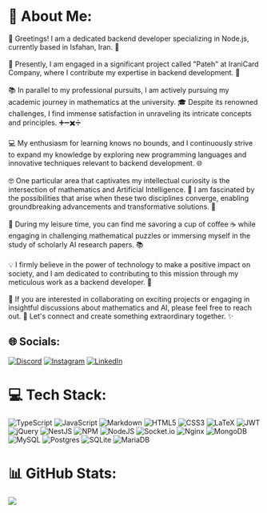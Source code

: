 # 💫 About Me:
👋 Greetings! I am a dedicated backend developer specializing in Node.js, currently based in Isfahan, Iran. 🌆<br><br>🔧 Presently, I am engaged in a significant project called "Pateh" at IraniCard Company, where I contribute my expertise in backend development. 💼<br><br>📚 In parallel to my professional pursuits, I am actively pursuing my academic journey in mathematics at the university. 🎓 Despite its renowned challenges, I find immense satisfaction in unraveling its intricate concepts and principles. ➕➖✖️➗<br><br>💻 My enthusiasm for learning knows no bounds, and I continuously strive to expand my knowledge by exploring new programming languages and innovative techniques relevant to backend development. 🌐<br><br>🤓 One particular area that captivates my intellectual curiosity is the intersection of mathematics and Artificial Intelligence. 🧠 I am fascinated by the possibilities that arise when these two disciplines converge, enabling groundbreaking advancements and transformative solutions. 🚀<br><br>🌱 During my leisure time, you can find me savoring a cup of coffee ☕ while engaging in challenging mathematical puzzles or immersing myself in the study of scholarly AI research papers. 📚<br><br>💡 I firmly believe in the power of technology to make a positive impact on society, and I am dedicated to contributing to this mission through my meticulous work as a backend developer. 💪<br><br>🌟 If you are interested in collaborating on exciting projects or engaging in insightful discussions about mathematics and AI, please feel free to reach out. 📩 Let's connect and create something extraordinary together. ✨


## 🌐 Socials:
[![Discord](https://img.shields.io/badge/Discord-%237289DA.svg?logo=discord&logoColor=white)](https://discord.gg/mtnaskari) [![Instagram](https://img.shields.io/badge/Instagram-%23E4405F.svg?logo=Instagram&logoColor=white)](https://instagram.com/mtnaskari) [![LinkedIn](https://img.shields.io/badge/LinkedIn-%230077B5.svg?logo=linkedin&logoColor=white)](https://linkedin.com/in/mtnaskari) 

# 💻 Tech Stack:
![TypeScript](https://img.shields.io/badge/typescript-%23007ACC.svg?style=for-the-badge&logo=typescript&logoColor=white) ![JavaScript](https://img.shields.io/badge/javascript-%23323330.svg?style=for-the-badge&logo=javascript&logoColor=%23F7DF1E) ![Markdown](https://img.shields.io/badge/markdown-%23000000.svg?style=for-the-badge&logo=markdown&logoColor=white) ![HTML5](https://img.shields.io/badge/html5-%23E34F26.svg?style=for-the-badge&logo=html5&logoColor=white) ![CSS3](https://img.shields.io/badge/css3-%231572B6.svg?style=for-the-badge&logo=css3&logoColor=white) ![LaTeX](https://img.shields.io/badge/latex-%23008080.svg?style=for-the-badge&logo=latex&logoColor=white) ![JWT](https://img.shields.io/badge/JWT-black?style=for-the-badge&logo=JSON%20web%20tokens) ![jQuery](https://img.shields.io/badge/jquery-%230769AD.svg?style=for-the-badge&logo=jquery&logoColor=white) ![NestJS](https://img.shields.io/badge/nestjs-%23E0234E.svg?style=for-the-badge&logo=nestjs&logoColor=white) ![NPM](https://img.shields.io/badge/NPM-%23000000.svg?style=for-the-badge&logo=npm&logoColor=white) ![NodeJS](https://img.shields.io/badge/node.js-6DA55F?style=for-the-badge&logo=node.js&logoColor=white) ![Socket.io](https://img.shields.io/badge/Socket.io-black?style=for-the-badge&logo=socket.io&badgeColor=010101) ![Nginx](https://img.shields.io/badge/nginx-%23009639.svg?style=for-the-badge&logo=nginx&logoColor=white) ![MongoDB](https://img.shields.io/badge/MongoDB-%234ea94b.svg?style=for-the-badge&logo=mongodb&logoColor=white) ![MySQL](https://img.shields.io/badge/mysql-%2300f.svg?style=for-the-badge&logo=mysql&logoColor=white) ![Postgres](https://img.shields.io/badge/postgres-%23316192.svg?style=for-the-badge&logo=postgresql&logoColor=white) ![SQLite](https://img.shields.io/badge/sqlite-%2307405e.svg?style=for-the-badge&logo=sqlite&logoColor=white) ![MariaDB](https://img.shields.io/badge/MariaDB-003545?style=for-the-badge&logo=mariadb&logoColor=white)
# 📊 GitHub Stats:
![](https://github-readme-streak-stats.herokuapp.com/?user=mtnaskari&theme=dark&hide_border=false)<br/>
